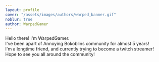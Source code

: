 ```yaml
---
layout: profile
cover: "/assets/images/authors/warped_banner.gif"
noblur: true
author: WarpedGamer
---
```


Hello there! I'm WarpedGamer.  
I've been apart of Annoying Bokoblins community for almost 5 years!  
I'm a longtime friend, and currently trying to become a twitch streamer!  
Hope to see you all around the community!
